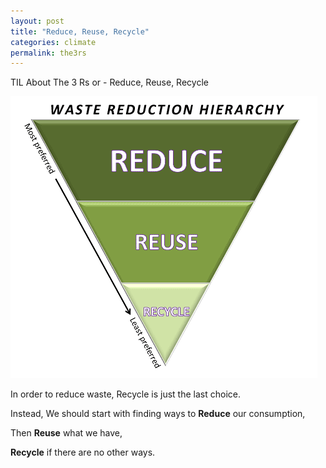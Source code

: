 ```yaml
---
layout: post
title: "Reduce, Reuse, Recycle"
categories: climate
permalink: the3rs
---
```


TIL About The 3 Rs or - Reduce, Reuse, Recycle

<img src="/assets/img/posts/wastereductionhierarchy.gif" class='img-center'>

In order to reduce waste, Recycle is just the last choice.

Instead, We should start with finding ways to __Reduce__ our consumption, 

Then __Reuse__ what we have, 

__Recycle__ if there are no other ways.
